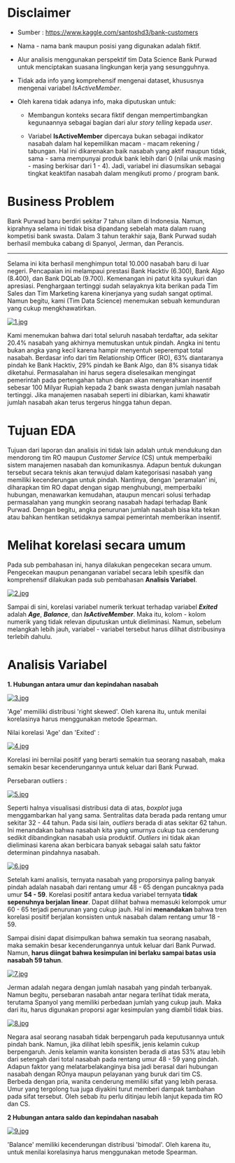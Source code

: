 <h1> Disclaimer </h1>

- Sumber : https://www.kaggle.com/santoshd3/bank-customers

- Nama - nama bank maupun posisi yang digunakan adalah fiktif.

- Alur analisis menggunakan perspektif tim Data Science Bank Purwad untuk menciptakan suasana lingkungan kerja yang sesungguhnya.

- Tidak ada info yang komprehensif mengenai dataset, khususnya mengenai variabel *IsActiveMember*.

- Oleh karena tidak adanya info, maka diputuskan untuk:

    - Membangun konteks secara fiktif dengan mempertimbangkan kegunaannya sebagai bagian dari alur *story telling* kepada *user*.
    
    - Variabel **IsActiveMember** dipercaya bukan sebagai indikator nasabah dalam hal kepemilikan macam - macam rekening / tabungan. Hal ini dikarenakan baik nasabah yang aktif maupun tidak, sama - sama mempunyai produk bank lebih dari 0 (nilai unik masing - masing berkisar dari 1 - 4). Jadi, variabel ini diasumsikan sebagai tingkat keaktifan nasabah dalam mengikuti promo / program bank.
    
<h1> Business Problem </h1>

Bank Purwad baru berdiri sekitar 7 tahun silam di Indonesia. Namun, kiprahnya selama ini tidak bisa dipandang sebelah mata dalam ruang kompetisi bank swasta. Dalam 3 tahun terakhir saja, Bank Purwad sudah berhasil membuka cabang di Spanyol, Jerman, dan Perancis.

---------------------------------------------------------------------------------------------------------------------------

Selama ini kita berhasil menghimpun total 10.000 nasabah baru di luar negeri. Pencapaian ini melampaui prestasi Bank Hacktiv (6.300), Bank Algo (8.400), dan Bank DQLab (9.700). Kemenangan ini patut kita syukuri dan apresiasi. Penghargaan tertinggi sudah selayaknya kita berikan pada Tim Sales dan Tim Marketing karena kinerjanya yang sudah sangat optimal. Namun begitu, kami (Tim Data Science) menemukan sebuah kemunduran yang cukup mengkhawatirkan.

[![1.jpg](https://i.postimg.cc/rs4bhkYj/1.jpg)](https://postimg.cc/CnFm1W0n)

Kami menemukan bahwa dari total seluruh nasabah terdaftar, ada sekitar 20.4% nasabah yang akhirnya memutuskan untuk pindah. Angka ini tentu bukan angka yang kecil karena hampir menyentuh seperempat total nasabah. Berdasar info dari tim Relationship Officer (RO), 63% diantaranya pindah ke Bank Hacktiv, 29% pindah ke Bank Algo, dan 8% sisanya tidak diketahui. Permasalahan ini harus segera diselesaikan mengingat pemerintah pada pertengahan tahun depan akan menyerahkan insentif sebesar 100 Milyar Rupiah kepada 2 bank swasta dengan jumlah nasabah tertinggi. Jika manajemen nasabah seperti ini dibiarkan, kami khawatir jumlah nasabah akan terus tergerus hingga tahun depan.

<h1> Tujuan EDA </h1>

Tujuan dari laporan dan analisis ini tidak lain adalah untuk mendukung dan mendorong tim RO maupun *Customer Service* (CS) untuk memperbaiki sistem manajemen nasabah dan komunikasnya. Adapun bentuk dukungan tersebut secara teknis akan terwujud dalam kategorisasi nasabah yang memiliki kecenderungan untuk pindah. Nantinya, dengan 'peramalan' ini, diharapkan tim RO dapat dengan sigap menghubungi, memperbaiki hubungan, menawarkan kemudahan, ataupun mencari solusi terhadap permasalahan yang mungkin seorang nasabah hadapi terhadap Bank Purwad. Dengan begitu, angka penurunan jumlah nasabah bisa kita tekan atau bahkan hentikan setidaknya sampai pemerintah memberikan insentif. 

<h1> Melihat korelasi secara umum </h1>

Pada sub pembahasan ini, hanya dilakukan pengecekan secara umum. Pengecekan maupun penanganan variabel secara lebih spesifik dan komprehensif dilakukan pada sub pembahasan **Analisis Variabel**.

[![2.jpg](https://i.postimg.cc/MGdvTk59/2.jpg)](https://postimg.cc/6749jmDZ)

Sampai di sini, korelasi variabel numerik terkuat terhadap variabel ***Exited*** adalah ***Age***, ***Balance***, dan ***IsActiveMember***. Maka itu, kolom - kolom numerik yang tidak relevan diputuskan untuk dieliminasi.
Namun, sebelum melangkah lebih jauh, variabel - variabel tersebut harus dilihat distribusinya terlebih dahulu.

<h1> Analisis Variabel </h1>

**1. Hubungan antara umur dan kepindahan nasabah**

[![3.jpg](https://i.postimg.cc/VsDQVf6G/3.jpg)](https://postimg.cc/jCwFWryP)

'Age' memiliki distribusi 'right skewed'. Oleh karena itu, untuk menilai korelasinya harus menggunakan metode Spearman.

Nilai korelasi 'Age' dan 'Exited' :

[![4.jpg](https://i.postimg.cc/d1wp5pKc/4.jpg)](https://postimg.cc/nsS3zdz3)

Korelasi ini bernilai positif yang berarti semakin tua seorang nasabah, maka semakin besar kecenderungannya untuk keluar dari Bank Purwad.

Persebaran outliers :

[![5.jpg](https://i.postimg.cc/6QwMKZbd/5.jpg)](https://postimg.cc/NKJ67KcM)

Seperti halnya visualisasi distribusi data di atas, *boxplot* juga menggambarkan hal yang sama. Sentralitas data berada pada rentang umur sekitar 32 - 44 tahun. Pada sisi lain, *outliers* berada di atas sekitar 62 tahun. Ini menandakan bahwa nasabah kita yang umurnya cukup tua cenderung sedikit dibandingkan nasabah usia produktif. *Outliers* ini tidak akan dieliminasi karena akan berbicara banyak sebagai salah satu faktor determinan pindahnya nasabah.

[![6.jpg](https://i.postimg.cc/h49bDvxs/6.jpg)](https://postimg.cc/V5kb4YK0)

Setelah kami analisis, ternyata nasabah yang proporsinya paling banyak pindah adalah nasabah dari rentang umur 48 - 65 dengan puncaknya pada umur **54 - 59**. Korelasi positif antara kedua variabel ternyata **tidak sepenuhnya berjalan linear**. Dapat dilihat bahwa memasuki kelompok umur 60 - 65 terjadi penurunan yang cukup jauh. Hal ini **menandakan** bahwa tren korelasi positif berjalan konsisten untuk nasabah dalam rentang umur 18 - 59.

Sampai disini dapat disimpulkan bahwa semakin tua seorang nasabah, maka semakin besar kecenderungannya untuk keluar dari Bank Purwad. Namun, **harus diingat bahwa kesimpulan ini berlaku sampai batas usia nasabah 59 tahun**.

[![7.jpg](https://i.postimg.cc/d34hhbJs/7.jpg)](https://postimg.cc/tnnqfm1w)

Jerman adalah negara dengan jumlah nasabah yang pindah terbanyak. Namun begitu, persebaran nasabah antar negara terlihat tidak merata, terutama Spanyol yang memiliki perbedaan jumlah yang cukup jauh. Maka dari itu, harus digunakan proporsi agar kesimpulan yang diambil tidak bias.

[![8.jpg](https://i.postimg.cc/gkjJMBYh/8.jpg)](https://postimg.cc/CzyS57nM)

Negara asal seorang nasabah tidak berpengaruh pada keputusannya untuk pindah bank. Namun, jika dilihat lebih spesifik, jenis kelamin cukup berpengaruh. Jenis kelamin wanita konsisten berada di atas 53% atau lebih dari setengah dari total nasabah pada rentang umur 48 - 59 yang pindah. Adapun faktor yang melatarbelakanginya bisa jadi berasal dari hubungan nasabah dengan ROnya maupun pelayanan yang buruk dari tim CS. Berbeda dengan pria, wanita cenderung memiliki sifat yang lebih perasa. Umur yang tergolong tua juga diyakini turut memberi dampak tambahan pada sifat tersebut. Oleh sebab itu perlu ditinjau lebih lanjut kepada tim RO dan CS.

**2 Hubungan antara saldo dan kepindahan nasabah**

[![9.jpg](https://i.postimg.cc/2y6zKVfY/9.jpg)](https://postimg.cc/r0BXdymZ)

'Balance' memiliki kecenderungan distribusi 'bimodal'. Oleh karena itu, untuk menilai korelasinya harus menggunakan metode Spearman.
